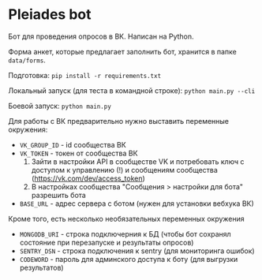 # Pleiades bot

Бот для проведения опросов в ВК. 
Написан на Python. 

Форма анкет, которые предлагает заполнить бот, хранится в папке `data/forms`.

Подготовка: 
```pip install -r requirements.txt```

Локальный запуск (для теста в командной строке): 
```python main.py --cli```

Боевой запуск:
```python main.py```

Для работы с ВК предварительно нужно выставить переменные окружения:
- `VK_GROUP_ID` - id сообщества ВК
- `VK_TOKEN` - токен от сообщества ВК
    1. Зайти в настройки API в сообществе VK и потребовать ключ 
    с доступом к управлению (!) и сообщениям сообщества (https://vk.com/dev/access_token)
    1. В настройках сообщества "Сообщения > настройки для бота" разрешить бота
- `BASE_URL` - адрес сервера с ботом (нужен для установки вебхука ВК)

Кроме того, есть несколько необязательных переменных окружения
- `MONGODB_URI` - строка подключерния к БД 
 (чтобы бот сохранял состояние при перезапуске и результаты опросов)
- `SENTRY_DSN` - строка подключения к sentry (для мониторинга ошибок)
- `CODEWORD` - пароль для админского доступа к боту (для выгрузки результатов)
